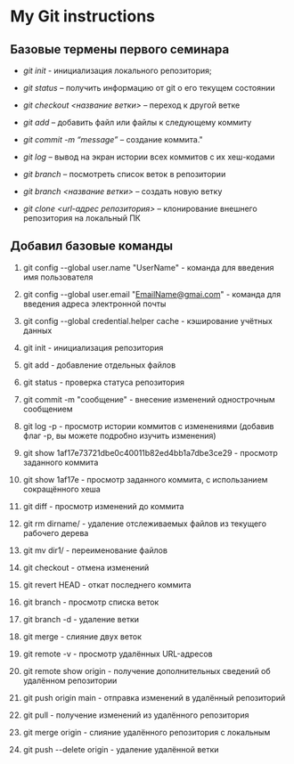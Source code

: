 # My Git instructions

## Базовые термены первого семинара

* *git init* - инициализация локального репозитория;

* *git status* – получить информацию от git о его текущем состоянии

* *git checkout <название ветки>* – переход к другой ветке

* *git add* – добавить файл или файлы к следующему коммиту

* *git commit -m “message”* – создание коммита."

* *git log* – вывод на экран истории всех коммитов с их хеш-кодами

* *git branch* – посмотреть список веток в репозитории

* *git branch <название ветки>* – создать новую ветку

* *git clone <url-адрес репозитория>* – клонирование внешнего репозитория на  локальный ПК

## Добавил базовые команды

1. git config --global user.name "UserName" - команда для введения имя пользователя

2. git config --global user.email "EmailName@gmai.com" - команда для введения адреса электронной почты

3. git config --global credential.helper cache - кэширование учётных данных

4. git init - инициализация репозитория

5. git add - добавление отдельных файлов

6. git status - проверка статуса репозитория

7. git commit -m "сообщение" - внесение изменений однострочным сообщением

8. git log -p - просмотр истории коммитов с изменениями (добавив флаг -p, вы можете подробно изучить изменения)

9. git show 1af17e73721dbe0c40011b82ed4bb1a7dbe3ce29 - просмотр заданного коммита

10. git show 1af17e - просмотр заданного коммита, с использанием сокращённого хеша

11. git diff - просмотр изменений до коммита

12. git rm dirname/ - удаление отслеживаемых файлов из текущего рабочего дерева

13. git mv dir1/ - переименование файлов

14. git checkout - отмена изменений

15. git revert HEAD - откат последнего коммита

16. git branch - просмотр списка веток

17. git branch -d - удаление ветки

18. git merge - слияние двух веток

19. git remote -v - просмотр удалённых URL-адресов

20. git remote show origin - получение дополнительных сведений об удалённом репозитории

21. git push origin main - отправка изменений в удалённый репозиторий

22. git pull - получение изменений из удалённого репозитория

23. git merge origin - слияние удалённого репозитория с локальным

24. git push --delete origin - удаление удалённой ветки